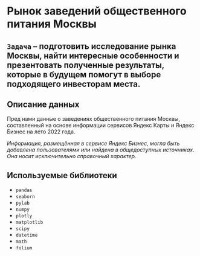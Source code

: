 # Рынок заведений общественного питания Москвы

## `Задача` – подготовить исследование рынка Москвы, найти интересные особенности и презентовать полученные результаты, которые в будущем помогут в выборе подходящего инвесторам места.

## Описание данных
Пред нами данные о заведениях общественного питания Москвы, составленный на основе информации сервисов Яндекс Карты и Яндекс Бизнес на лето 2022 года. 

*Информация, размещённая в сервисе Яндекс Бизнес, могла быть добавлена пользователями или найдена в общедоступных источниках. Она носит исключительно справочный характер.*


## Используемые библиотеки
- `pandas` 
- `seaborn` 
- `pylab` 
- `numpy`
- `plotly`
- `matplotlib`
- `scipy` 
- `datetime` 
- `math`
- `folium`